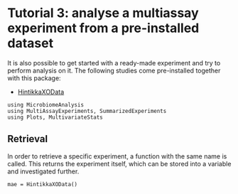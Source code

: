 # Tutorial 3: analyse a multiassay experiment from a pre-installed dataset

It is also possible to get started with a ready-made experiment and try to perform analysis on it. The following studies come pre-installed together with this package:

- [HintikkaXOData](https://www.mdpi.com/1660-4601/18/8/4049)

```@setup mae2
using MicrobiomeAnalysis
using MultiAssayExperiments, SummarizedExperiments
using Plots, MultivariateStats
```

## Retrieval

In order to retrieve a specific experiment, a function with the same name is called. This returns the experiment itself, which can be stored into a variable and investigated further.

```@example mae2
mae = HintikkaXOData()
```
